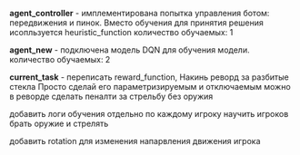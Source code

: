 **agent_controller** - имплементирована попытка управления ботом: передвижения и пинок. Вместо обучения для принятия решения исопльзуется heuristic_function
количество обучаемых: 1

**agent_new** - подключена модель DQN для обучения модели. 
количество обучаемых: 2

**current_task** - переписать  reward_function, 
Накинь реворд за разбитые стекла
Просто сделай его параметризируемым и отключаемым
можно в реворде сделать пеналти за стрельбу без оружия


добавить логи обучения отдельно по каждому игроку
научить игроков брать оружие и стрелять

добавить rotation для изменения напарвления движения игрока
